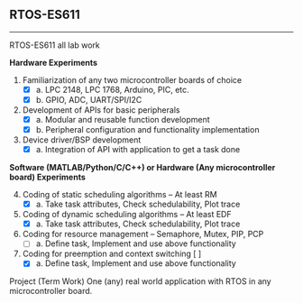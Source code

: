 ## RTOS-ES611
****
RTOS-ES611  all lab work



**Hardware Experiments**

1.	Familiarization of any two microcontroller boards of choice       	
    - [x] a. LPC 2148, LPC 1768, Arduino, PIC, etc.
    - [x] b.	GPIO, ADC, UART/SPI/I2C
2.	Development of APIs for basic peripherals				
    - [x] a.	Modular and reusable function development
    - [x] b.	Peripheral configuration and functionality implementation
3.	Device driver/BSP development 					
    - [x] a. Integration of API with application to get a task done

**Software (MATLAB/Python/C/C++) or Hardware (Any microcontroller board) Experiments**

4.	Coding of static scheduling algorithms – At least RM
    - [x] a.	Take task attributes, Check schedulability, Plot trace
5.	Coding of dynamic scheduling algorithms – At least EDF
    - [x] a.	Take task attributes, Check schedulability, Plot trace
6.	Coding for resource management – Semaphore, Mutex, PIP, PCP
    - [ ] a.	Define task, Implement and use above functionality
7.	Coding for preemption and context switching				[ ]
    - [x] a.	Define task, Implement and use above functionality

Project (Term Work)
One (any) real world application with RTOS in any microcontroller board.

